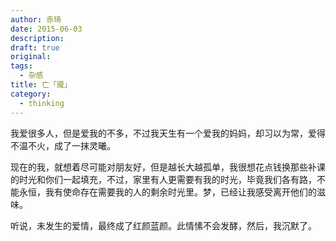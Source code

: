 ```yaml
---
author: 赤琦
date: 2015-06-03
description:
draft: true
original:
tags:
  - 杂感
title: 亡「魇」
category:
  - thinking
---
```


我爱很多人，但是爱我的不多，不过我天生有一个爱我的妈妈，却习以为常，爱得不温不火，成了一抹灵曦。

现在的我，就想着尽可能对朋友好，但是越长大越孤单，我很想花点钱换那些补课的时光和你们一起填充，不过，家里有人更需要有我的时光，毕竟我们各有路，不能永恒，我有使命存在需要我的人的剩余时光里。梦，已经让我感受离开他们的滋味。

听说，未发生的爱情，最终成了红颜蓝颜。此情愫不会发酵，然后，我沉默了。
